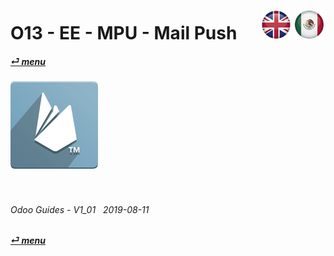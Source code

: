 # O13 - EE - MPU - Mail Push &nbsp;&nbsp;&nbsp;&nbsp; [![en-uk](/doc/img/flg/en-uk-flg-btn-sml.png)](/en-uk/o13/ee/mpu/en-uk-o13-ee-mpu-guides.md) [ ![es-mx](/doc/img/flg/es-mx-flg-btn-sml.png)](/es-mx/o13/ee/mpu/es-mx-o13-ee-mpu-guides.md)
#### [_&#x23CE; menu_](/en-uk/o13/ee/en-uk-o13-ee-guides-menu.md "Back to EE menu")  
### ![mpu](/doc/img/app/big/mpu.png)
[ⱽ¹²³⁴⁵⁶⁷⁸⁹⁰⁻]: # (ⱽ¹²³⁴⁵⁶⁷⁸⁹⁰⁻)

<br>

###### Odoo Guides - V1_01 &nbsp; 2019-08-11  
**[_&#x23CE; menu_](/en-uk/o13/ee/en-uk-o13-ee-guides-menu.md)**  
